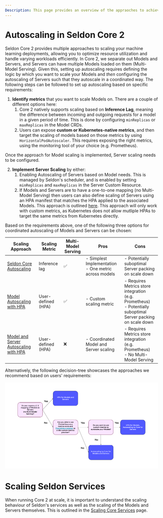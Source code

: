```yaml
---
Description: This page provides an overview of the appraoches to achieving autoscaling with Core 2.
---
```


# Autoscaling in Seldon Core 2

Seldon Core 2 provides multiple approaches to scaling your machine learning deployments, allowing you to optimize resource utilization and handle varying workloads efficiently. In Core 2, we separate out Models and Servers, and Servers can have multiple Models loaded on them (Multi-Model Serving). Given this, setting up autoscaling requires defining the logic by which you want to scale your Models and _then_ configuring the autoscaling of Servers such that they autoscale in a coordinated way. The following steps can be followed to set up autoscaling based on specific requirements:

1. **Identify metrics** that you want to scale Models on. There are a couple of different options here:
    1. Core 2 natively supports scaling based on **Inference Lag**, meaning the difference between incoming and outgoing requests for a model in a given period of time. This is done by configuring `minReplicas` or `maxReplicas` in the Model CRDs.
    2. Users can expose **custom or Kubernetes-native metrics**, and then target the scaling of models based on those metrics by using `HorizontalPodAutoscaler`. This requires exposing the right metrics, using the monitoring tool of your choice (e.g. Prometheus).

Once the approach for Model scaling is implemented, Server scaling needs to be configured. 

2. **Implement Server Scaling** by either:
    1. Enabling Autoscaling of Servers based on Model needs. This is managed by Seldon's scheduler, and is enabled by setting `minReplicas` and `maxReplicas` in the Server Custom Resource.
    2. If Models and Servers are to have a one-to-one mapping (no Multi-Model Serving) then users can also define scaling of Servers using an HPA manifest that matches the HPA applied to the associated Models. This approach is outlined [here](./hpa-rps-autoscaling.md). This approach will only work with custom metrics, as Kubernetes does not allow mutliple HPAs to target the same metrics from Kubernetes directly.

Based on the requirements above, one of the following three options for coordinated autoscaling of Models and Servers can be chosen:

| Scaling Approach | Scaling Metric | Multi-Model Serving | Pros | Cons |
|-----------------|------------------------|---------------------|------|------|
| [Seldon Core Autoscaling](./core-autoscaling.md) | Inference lag | ✅ | - Simplest Implementation<br>- One metric across models | - Potentially suboptimal Server packing on scale down |
| [Model Autoscaling with HPA](./custom-hpa-autoscaling.md) | User-defined (HPA) | ✅ | - Custom scaling metric | - Requires Metrics store integration (e.g. Prometheus)<br>- Potentially suboptimal Server packing on scale down |
| [Model and Server Autoscaling with HPA](./single-model-serving-hpa.md) | User-defined (HPA) | ❌ | - Coordinated Model and Server scaling | - Requires Metrics store integration (e.g. Prometheus)<br>- No Multi-Model Serving |

Alternatively, the following decision-tree showcases the approaches we recommend based on users' requirements:

![Autoscaling Approach Decision-tree](./autoscaling-decision-tree.png)

# Scaling Seldon Services

When running Core 2 at scale, it is important to understand the scaling behaviour of Seldon's services as well as the scaling of the Models and Servers themselves. This is outlined in the [Scaling Core Services](scaling-core-services.md) page.
